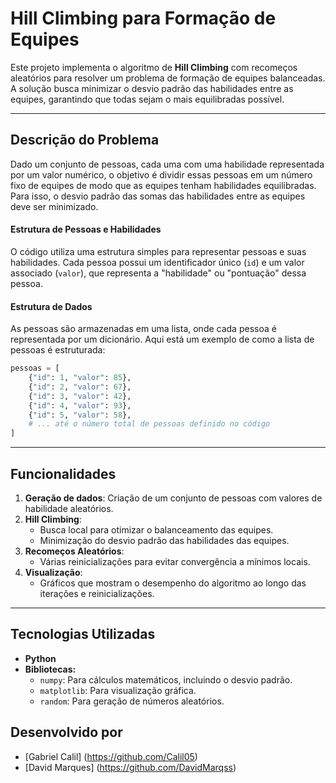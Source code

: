 # Hill Climbing para Formação de Equipes

Este projeto implementa o algoritmo de **Hill Climbing** com recomeços aleatórios para resolver um problema de formação de equipes balanceadas. A solução busca minimizar o desvio padrão das habilidades entre as equipes, garantindo que todas sejam o mais equilibradas possível.

---

## Descrição do Problema

Dado um conjunto de pessoas, cada uma com uma habilidade representada por um valor numérico, o objetivo é dividir essas pessoas em um número fixo de equipes de modo que as equipes tenham habilidades equilibradas. Para isso, o desvio padrão das somas das habilidades entre as equipes deve ser minimizado.

#### Estrutura de Pessoas e Habilidades

O código utiliza uma estrutura simples para representar pessoas e suas habilidades. Cada pessoa possui um identificador único (`id`) e um valor associado (`valor`), que representa a "habilidade" ou "pontuação" dessa pessoa.

#### Estrutura de Dados

As pessoas são armazenadas em uma lista, onde cada pessoa é representada por um dicionário. Aqui está um exemplo de como a lista de pessoas é estruturada:

```python
pessoas = [
    {"id": 1, "valor": 85},
    {"id": 2, "valor": 67},
    {"id": 3, "valor": 42},
    {"id": 4, "valor": 93},
    {"id": 5, "valor": 58},
    # ... até o número total de pessoas definido no código
]
```
---

##  Funcionalidades

1. **Geração de dados**: Criação de um conjunto de pessoas com valores de habilidade aleatórios.
2. **Hill Climbing**:
   - Busca local para otimizar o balanceamento das equipes.
   - Minimização do desvio padrão das habilidades das equipes.
3. **Recomeços Aleatórios**:
   - Várias reinicializações para evitar convergência a mínimos locais.
4. **Visualização**:
   - Gráficos que mostram o desempenho do algoritmo ao longo das iterações e reinicializações.

---

## Tecnologias Utilizadas

- **Python**
- **Bibliotecas:**
  - `numpy`: Para cálculos matemáticos, incluindo o desvio padrão.
  - `matplotlib`: Para visualização gráfica.
  - `random`: Para geração de números aleatórios.

## Desenvolvido por

- [Gabriel Calil] (https://github.com/Calil05)
- [David Marques] (https://github.com/DavidMarqss)